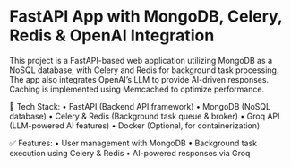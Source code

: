 # FastAPI App with MongoDB, Celery, Redis & OpenAI Integration

This project is a FastAPI-based web application utilizing MongoDB as a NoSQL database, with Celery and Redis for background task processing. The app also integrates OpenAI’s LLM to provide AI-driven responses. Caching is implemented using Memcached to optimize performance.

🔹 Tech Stack:
	•	FastAPI (Backend API framework)
	•	MongoDB (NoSQL database)
	•	Celery & Redis (Background task queue & broker)
	•	Groq API (LLM-powered AI features)
	•	Docker (Optional, for containerization)

✅ Features:
	•	User management with MongoDB
	•	Background task execution using Celery & Redis
	•	AI-powered responses via Groq

